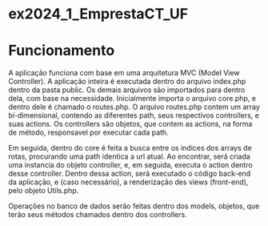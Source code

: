 # ex2024_1_EmprestaCT_UF

# Funcionamento
A aplicação funciona com base em uma arquitetura MVC (Model View Controller). A aplicação inteira é executada dentro do arquivo index.php dentro da pasta public. Os demais arquivos são importados para dentro dela, com base na necessidade. Inicialmente importa o arquivo core.php, e dentro dele é chamado o routes.php. O arquivo routes.php contem um array bi-dimensional, contendo as diferentes path, seus respectivos controllers, e suas actions. Os controllers são objetos, que contem as actions, na forma de método, responsavel por executar cada path.

Em seguida, dentro do core é feita a busca entre os indices dos arrays de rotas, procurando uma path identica a url atual. Ao encontrar, será criada uma instancia do objeto controller, e, em seguida, executa o action dentro desse controller. Dentro dessa action, será executado o código back-end da aplicação, e (caso necessário), a renderização des views (front-end), pelo objeto Utils.php.

Operações no banco de dados serão feitas dentro dos models, objetos, que terão seus métodos chamados dentro dos controllers.

